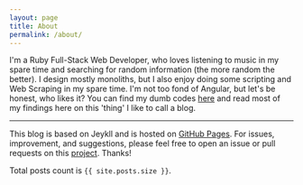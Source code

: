 ```yaml
---
layout: page
title: About
permalink: /about/
---
```


I'm a Ruby Full-Stack Web Developer, who loves listening to music in my spare time and searching for random information (the more random the better). I design mostly monoliths, but I also enjoy doing some scripting and Web Scraping in my spare time. I'm not too fond of Angular, but let's be honest, who likes it? You can find my dumb codes [here](https://github.com/sosolidkk/) and read most of my findings here on this 'thing' I like to call a blog.

---

This blog is based on Jeykll and is hosted on [GitHub Pages](https://pages.github.com/). For issues, improvement, and suggestions, please feel free to open an issue or pull requests on this [project](https://github.com/sosolidkk/sosolidkk.github.io). Thanks!

Total posts count is `{{ site.posts.size }}`.
